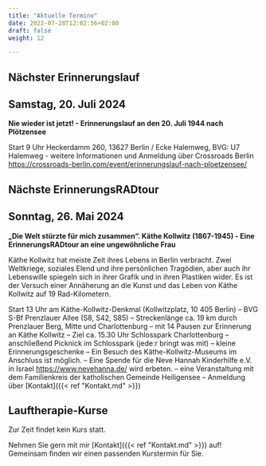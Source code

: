 ```yaml
---
title: "Aktuelle Termine"
date: 2022-07-28T12:02:56+02:00
draft: false
weight: 12

---
```

## Nächster Erinnerungslauf

## Samstag, 20. Juli 2024

__Nie wieder ist jetzt! - Erinnerungslauf an den 20. Juli 1944 nach Plötzensee__


Start 9 Uhr Heckerdamm 260, 13627 Berlin / Ecke Halemweg, BVG: U7 Halemweg - weitere Informationen und Anmeldung über Crossroads Berlin https://crossroads-berlin.com/event/erinnerungslauf-nach-ploetzensee/

## Nächste ErinnerungsRADtour

## Sonntag, 26. Mai 2024

__„Die Welt stürzte für mich zusammen“. Käthe Kollwitz (1867-1945) - Eine ErinnerungsRADtour an eine ungewöhnliche Frau__

Käthe Kollwitz hat meiste Zeit ihres Lebens in Berlin verbracht. Zwei Weltkriege, soziales Elend und ihre persönlichen Tragödien, aber auch ihr Lebenswille spiegeln sich in ihrer Grafik und in ihren Plastiken wider. Es ist der Versuch einer Annäherung an die Kunst und das Leben von Käthe Kollwitz auf 19 Rad-Kilometern. 

Start 13 Uhr am Käthe-Kollwitz-Denkmal (Kollwitzplatz, 10 405 Berlin) – BVG S-Bf Prenzlauer Allee (S8, S42, S85) – Streckenlänge ca. 19 km durch Prenzlauer Berg, Mitte und Charlottenburg – mit 14 Pausen zur Erinnerung an Käthe Kollwitz – Ziel ca. 15.30 Uhr Schlosspark Charlottenburg – anschließend Picknick im Schlosspark (jede:r bringt was mit) – kleine Erinnerungsgeschenke – Ein Besuch des Käthe-Kollwitz-Museums im Anschluss ist möglich. – Eine Spende für die Neve Hannah Kinderhilfe e.V. in Israel https://www.nevehanna.de/ wird erbeten. – eine Veranstaltung mit dem Familienkreis der katholischen Gemeinde Heiligensee – Anmeldung über [Kontakt]({{< ref "Kontakt.md" >}})


## Lauftherapie-Kurse

Zur Zeit findet kein Kurs statt. 

Nehmen Sie gern mit mir [Kontakt]({{< ref "Kontakt.md" >}}) auf! Gemeinsam finden wir einen passenden Kurstermin für Sie. 





